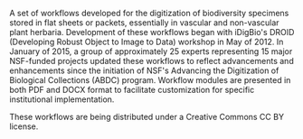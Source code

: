A set of workflows developed for the digitization of biodiversity specimens stored in flat sheets or packets, essentially in vascular and non-vascular plant herbaria. Development of these workflows began with iDigBio's DROID (Developing Robust Object to Image to Data) workshop in May of 2012. In January of 2015, a group of approximately 25 experts representing 15 major NSF-funded projects updated these workflows to reflect advancements and enhancements since the initiation of NSF's Advancing the Digitization of Biological Collections (ABDC) program. Workflow modules are presented in both PDF and DOCX format to facilitate customization for specific institutional implementation.

These workflows are being distributed under a Creative Commons CC BY license.
